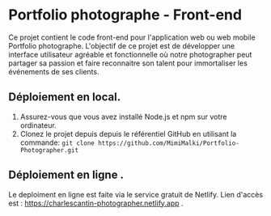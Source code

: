 # Portfolio photographe - Front-end

Ce projet contient le code front-end pour l'application web ou web mobile Portfolio photographe.
L'objectif de ce projet est de développer une interface utilisateur
agréable et fonctionnelle où notre photographer peut partager sa passion et faire reconnaitre son talent pour immortaliser les événements de ses clients.


## Déploiement en local.

1. Assurez-vous que vous avez installé Node.js et npm sur votre ordinateur.
2. Clonez le projet depuis depuis le référentiel  GitHub en utilisant la commande: ``` git clone https://github.com/MimiMalki/Portfolio-Photographer.git ``` 

## Déploiement en ligne .

Le deploiment en ligne est faite via le service gratuit de Netlify.
Lien d'accès est : https://charlescantin-photographer.netlify.app .
